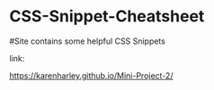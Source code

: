 # CSS-Snippet-Cheatsheet

#Site contains some helpful CSS Snippets

link:

https://karenharley.github.io/Mini-Project-2/
